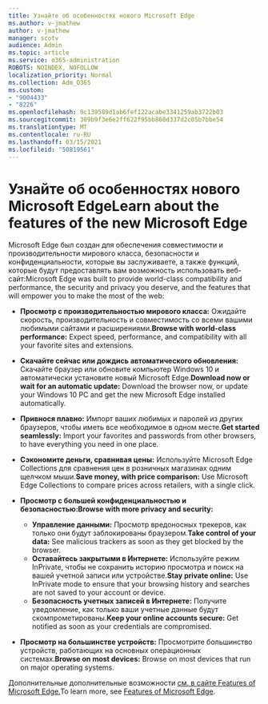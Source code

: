 ```yaml
---
title: Узнайте об особенностях нового Microsoft Edge
ms.author: v-jmathew
author: v-jmathew
manager: scotv
audience: Admin
ms.topic: article
ms.service: o365-administration
ROBOTS: NOINDEX, NOFOLLOW
localization_priority: Normal
ms.collection: Adm_O365
ms.custom:
- "9004433"
- "8226"
ms.openlocfilehash: 9c139589d1ab6fef122acabe3341259ab3722b03
ms.sourcegitcommit: 309b9f3e6e2ff622f95bb860d337d2c05b7bbe54
ms.translationtype: MT
ms.contentlocale: ru-RU
ms.lasthandoff: 03/15/2021
ms.locfileid: "50819561"
---
```

# <a name="learn-about-the-features-of-the-new-microsoft-edge"></a><span data-ttu-id="674a1-102">Узнайте об особенностях нового Microsoft Edge</span><span class="sxs-lookup"><span data-stu-id="674a1-102">Learn about the features of the new Microsoft Edge</span></span>

<span data-ttu-id="674a1-103">Microsoft Edge был создан для обеспечения совместимости и производительности мирового класса, безопасности и конфиденциальности, которые вы заслуживаете, а также функций, которые будут предоставлять вам возможность использовать веб-сайт:</span><span class="sxs-lookup"><span data-stu-id="674a1-103">Microsoft Edge was built to provide world-class compatibility and performance, the security and privacy you deserve, and the features that will empower you to make the most of the web:</span></span>

- <span data-ttu-id="674a1-104">**Просмотр с производительностью мирового класса:** Ожидайте скорость, производительность и совместимость со всеми вашими любимыми сайтами и расширениями.</span><span class="sxs-lookup"><span data-stu-id="674a1-104">**Browse with world-class performance:** Expect speed, performance, and compatibility with all your favorite sites and extensions.</span></span>
- <span data-ttu-id="674a1-105">**Скачайте сейчас или дождись автоматического обновления:** Скачайте браузер или обновите компьютер Windows 10 и автоматически установите новый Microsoft Edge.</span><span class="sxs-lookup"><span data-stu-id="674a1-105">**Download now or wait for an automatic update:** Download the browser now, or update your Windows 10 PC and get the new Microsoft Edge installed automatically.</span></span>
- <span data-ttu-id="674a1-106">**Привнося плавно:** Импорт ваших любимых и паролей из других браузеров, чтобы иметь все необходимое в одном месте.</span><span class="sxs-lookup"><span data-stu-id="674a1-106">**Get started seamlessly:** Import your favorites and passwords from other browsers, to have everything you need in one place.</span></span>
- <span data-ttu-id="674a1-107">**Сэкономите деньги, сравнивая цены:** Используйте Microsoft Edge Collections для сравнения цен в розничных магазинах одним щелчком мыши.</span><span class="sxs-lookup"><span data-stu-id="674a1-107">**Save money, with price comparison:** Use Microsoft Edge Collections to compare prices across retailers, with a single click.</span></span>
- <span data-ttu-id="674a1-108">**Просмотр с большей конфиденциальностью и безопасностью:**</span><span class="sxs-lookup"><span data-stu-id="674a1-108">**Browse with more privacy and security:**</span></span>
  - <span data-ttu-id="674a1-109">**Управление данными:** Просмотр вредоносных трекеров, как только они будут заблокированы браузером.</span><span class="sxs-lookup"><span data-stu-id="674a1-109">**Take control of your data:** See malicious trackers as soon as they get blocked by the browser.</span></span>
  - <span data-ttu-id="674a1-110">**Оставайтесь закрытыми в Интернете:** Используйте режим InPrivate, чтобы не сохранить историю просмотра и поиск на вашей учетной записи или устройстве.</span><span class="sxs-lookup"><span data-stu-id="674a1-110">**Stay private online:** Use InPrivate mode to ensure that your browsing history and searches are not saved to your account or device.</span></span>
  - <span data-ttu-id="674a1-111">**Безопасность учетных записей в Интернете:** Получите уведомление, как только ваши учетные данные будут скомпрометированы.</span><span class="sxs-lookup"><span data-stu-id="674a1-111">**Keep your online accounts secure:** Get notified as soon as your credentials are compromised.</span></span>

- <span data-ttu-id="674a1-112">**Просмотр на большинстве устройств:** Просмотрите большинство устройств, работающих на основных операционных системах.</span><span class="sxs-lookup"><span data-stu-id="674a1-112">**Browse on most devices:** Browse on most devices that run on major operating systems.</span></span>

<span data-ttu-id="674a1-113">Дополнительные дополнительные возможности [см. в сайте Features of Microsoft Edge.](https://go.microsoft.com/fwlink/?linkid=2146817)</span><span class="sxs-lookup"><span data-stu-id="674a1-113">To learn more, see [Features of Microsoft Edge](https://go.microsoft.com/fwlink/?linkid=2146817).</span></span>
